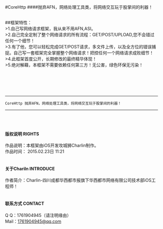 #CoreHttp
####抛弃AFN，网络处理工具类，将网络交互玩于股掌间的利器！


<br />
##框架特性：<br />
>1.自己写网络请求框架，我从来不用AFN,ASI。<br />
>2.自己完全定制了整个网络请求的所有流程：GET/POST/UPLOAD,您不会错过任何一个细节！<br />
>3.有了他，您可以轻松完成GET/POST请求，多文件上传，以及全方位的错误捕捉。自己写一套框架完全掌握整个网络请求！把控任何一个网络请求成败细节！ <br />
>4.此框架首度公开，长期修改的最终精华体现！<br />
>5.绝对解藉，本框架不需要依赖任何第三方！无公害，绿色环保无污染！

<br /><br />

<br />

-----
    CoreHttp 抛弃AFN，网络处理工具类，将网络交互玩于股掌间的利器！
-----



<br /><br />

#### 版权说明 RIGHTS <br />
作品说明：本框架由iOS开发攻城狮Charlin制作。<br />
作品时间： 2015.02.23日 11:21<br /><br />

#### 关于Chariln INTRODUCE <br />
作者简介：Charlin-四川成都华西都市报旗下华西都市网络有限公司技术部iOS工程师！<br /><br />


#### 联系方式 CONTACT <br />
Q    Q：1761904945（请注明缘由）<br />
Mail：1761904945@qq.com<br />


